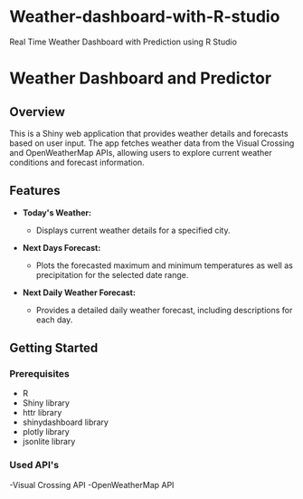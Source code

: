# Weather-dashboard-with-R-studio
Real Time Weather Dashboard with Prediction using R Studio

# Weather Dashboard and Predictor

## Overview

This is a Shiny web application that provides weather details and forecasts based on user input. The app fetches weather data from the Visual Crossing and OpenWeatherMap APIs, allowing users to explore current weather conditions and forecast information.

## Features

- **Today's Weather:**
  - Displays current weather details for a specified city.

- **Next Days Forecast:**
  - Plots the forecasted maximum and minimum temperatures as well as precipitation for the selected date range.

- **Next Daily Weather Forecast:**
  - Provides a detailed daily weather forecast, including descriptions for each day.

## Getting Started

### Prerequisites

- R 
- Shiny library
- httr library
- shinydashboard library
- plotly library
- jsonlite library

### Used API's

-Visual Crossing API
-OpenWeatherMap API


